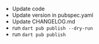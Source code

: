 * Update code
* Update version in pubspec.yaml
* Update CHANGELOG.md
* run `dart pub publish --dry-run`
* run `dart pub publish`
